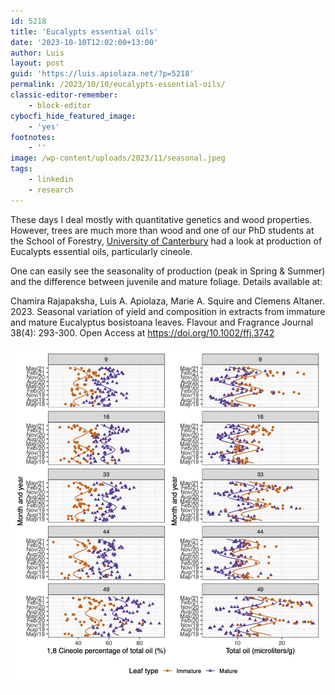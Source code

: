 ```yaml
---
id: 5218
title: 'Eucalypts essential oils'
date: '2023-10-10T12:02:00+13:00'
author: Luis
layout: post
guid: 'https://luis.apiolaza.net/?p=5218'
permalink: /2023/10/10/eucalypts-essential-oils/
classic-editor-remember:
    - block-editor
cybocfi_hide_featured_image:
    - 'yes'
footnotes:
    - ''
image: /wp-content/uploads/2023/11/seasonal.jpeg
tags:
    - linkedin
    - research
---
```


These days I deal mostly with quantitative genetics and wood properties. However, trees are much more than wood and one of our PhD students at the School of Forestry, [University of Canterbury](https://www.canterbury.ac.nz/engineering/schools/forestry/) had a look at production of Eucalypts essential oils, particularly cineole.  
  
One can easily see the seasonality of production (peak in Spring &amp; Summer) and the difference between juvenile and mature foliage. Details available at:  
  
Chamira Rajapaksha, Luis A. Apiolaza, Marie A. Squire and Clemens Altaner. 2023. Seasonal variation of yield and composition in extracts from immature and mature Eucalyptus bosistoana leaves. Flavour and Fragrance Journal 38(4): 293-300. Open Access at <https://doi.org/10.1002/ffj.3742>

![Seasonality for cineole and total oil, plotted by family and leaf type.](/assets/images/seasonal.jpeg)